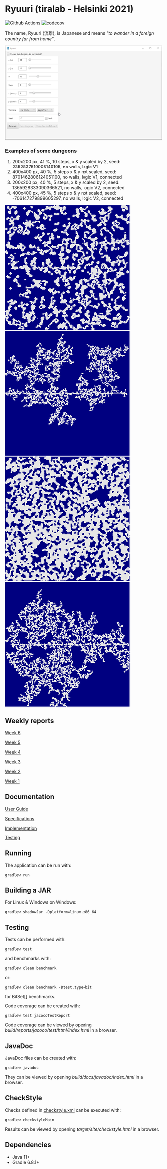 # Ryuuri (tiralab - Helsinki 2021)

![Github Actions](https://github.com/Luukuton/Ryuuri-tiralab2021/workflows/Java%20CI%20with%20Gradle/badge.svg) 
[![codecov](https://codecov.io/gh/Luukuton/Ryuuri-tiralab2021/branch/main/graph/badge.svg?token=JU6DOB0RLA)](https://codecov.io/gh/Luukuton/Ryuuri-tiralab2021)

The name, Ryuuri (流離), is Japanese and means _"to wander in a foreign country far from home"_.

![preview of the application](documentation/images/preview.gif)

### Examples of some dungeons

1. 200x200 px, 41 %, 10 steps, x & y scaled by 2, seed: 2352837519905149105, no walls, logic V1
2. 400x400 px, 40 %, 5 steps x & y not scaled, seed: 8701462806124051100, no walls, logic V1, connected
3. 200x200 px, 40 %, 5 steps, x & y scaled by 2, seed: 1365928333090366521, no walls, logic V2, connected
4. 400x400 px, 45 %, 5 steps x & y not scaled, seed: -706147279899605297, no walls, logic V2, connected

![dungeon 1](documentation/images/200x200_41%25_10steps_2x2scale_logicV1_nowalls_seed2352837519905149105.png)
![dungeon 2](documentation/images/400x400_40%25_5steps_1x1scale_logicV1_nowalls_connected_seed8701462806124051100.png)
![dungeon 3](documentation/images/200x200_40%25_5steps_2x2scale_logicV2_nowalls_connected_seed1365928333090366521.png)
![dungeon 4](documentation/images/400x400_45%25_5steps_1x1scale_logicV2_nowalls_connected_seed-706147279899605297.png)

## Weekly reports

[Week 6](documentation/weekly_reports/week6.md)

[Week 5](documentation/weekly_reports/week5.md)

[Week 4](documentation/weekly_reports/week4.md)

[Week 3](documentation/weekly_reports/week3.md)

[Week 2](documentation/weekly_reports/week2.md)

[Week 1](documentation/weekly_reports/week1.md)

## Documentation

[User Guide](documentation/user_guide.md)

[Specifications](documentation/specifications.md)

[Implementation](documentation/implementation.md)

[Testing](documentation/testing.md)

## Running

The application can be run with:
```
gradlew run
```

## Building a JAR
For Linux & Windows on Windows:
```
gradlew shadowJar -Dplatform=linux.x86_64
```

## Testing

Tests can be performed with: 
```
gradlew test
```

and benchmarks with: 
```
gradlew clean benchmark
```
or:
```
gradlew clean benchmark -Dtest.type=bit
```
for BitSet[] benchmarks.

Code coverage can be created with:
```
gradlew test jacocoTestReport
```

Code coverage can be viewed by opening _build/reports/jacoco/test/html/index.html_ in a browser.

## JavaDoc

JavaDoc files can be created with:
```
gradlew javadoc
```

They can be viewed by opening _build/docs/javadoc/index.html_ in a browser.

## CheckStyle

Checks defined in [checkstyle.xml](config/checkstyle/checkstyle.xml) can be executed with:
```
gradlew checkstyleMain
```

Results can be viewed by opening _target/site/checkstyle.html_ in a browser.

## Dependencies
* Java 11+
* Gradle 6.8.1+
